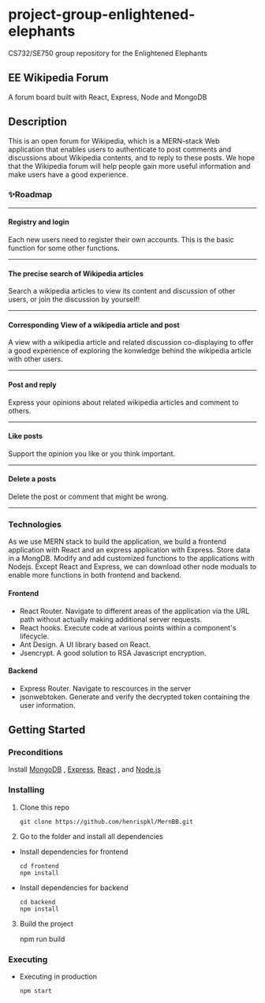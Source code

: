 # project-group-enlightened-elephants
CS732/SE750 group repository for the Enlightened Elephants

## EE Wikipedia Forum

A forum board built with React, Express, Node and MongoDB


## Description 

This is an open forum for Wikipedia, which is a MERN-stack Web application that enables users to authenticate to post comments and discussions about Wikipedia contents, and to reply to these posts. We hope that the Wikipedia forum will help people gain more useful information and make users have a good experience.

### ✨Roadmap

***

#### Registry and login

Each new users need to register their own accounts. This is the basic function for some other functions.

***

#### The precise search of Wikipedia articles
Search a wikipedia articles to view its content and discussion of other users, or join the discussion by yourself!

***

#### Corresponding View of a wikipedia article and post
A view with a wikipedia article and related discussion co-displaying to offer a good experience of exploring the konwledge behind the wikipedia article with other users.

***

#### Post and reply
Express your opinions about related wikipedia articles and comment to others.

***

#### Like posts
Support the opinion you like or you think important.

***

#### Delete a posts
Delete the post or comment that might be wrong.

***

### Technologies

As we use MERN stack to build the application, we build a frontend application with React and an express application with Express. Store data in a MongDB. Modify and add customized functions to the applications with Nodejs. Except React and Express, we can download other node moduals to enable more functions in both frontend and backend.

#### Frontend

* React Router. Navigate to different areas of the application via the URL path without actually making additional server requests.
* React hooks. Execute code at various points within a component's lifecycle.
* Ant Design. A UI library based on React.
* Jsencrypt. A good solution to RSA Javascript encryption.

#### Backend
* Express Router. Navigate to rescources in the server
* jsonwebtoken. Generate and verify the decrypted token containing the user information.

## Getting Started

### Preconditions

Install [MongoDB](https://www.mongodb.com/3) , [Express](https://expressjs.com/), [React](https://reactjs.org/) , and [Node.js](https://nodejs.org/en/)

### Installing

1. Clone this repo

       git clone https://github.com/henrispkl/MernBB.git



2. Go to the folder and install all dependencies

* Install dependencies for frontend

      cd frontend
      npm install

* Install dependencies for backend

      cd backend
      npm install

3. Build the project

      npm run build

### Executing

* Executing in production

      npm start
